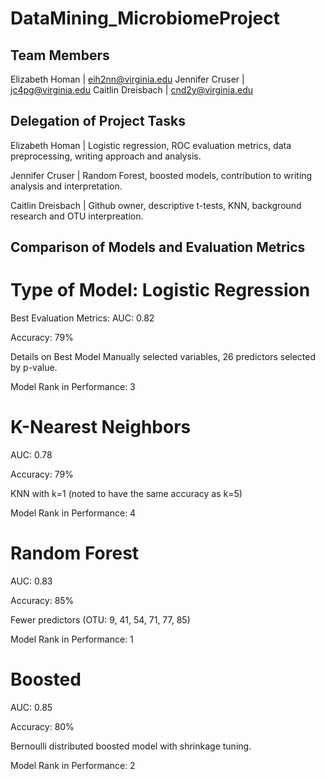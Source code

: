 # DataMining_MicrobiomeProject

## Team Members

Elizabeth Homan | eih2nn@virginia.edu 
Jennifer Cruser | jc4pg@virginia.edu
Caitlin Dreisbach | cnd2y@virginia.edu

## Delegation of Project Tasks

Elizabeth Homan | Logistic regression, ROC evaluation metrics, data preprocessing, writing approach and analysis.

Jennifer Cruser | Random Forest, boosted models, contribution to writing analysis and interpretation.

Caitlin Dreisbach | Github owner, descriptive t-tests, KNN, background research and OTU interpreation.

## Comparison of Models and Evaluation Metrics

# Type of Model: Logistic Regression

Best Evaluation Metrics: AUC: 0.82

Accuracy: 79%

Details on Best Model Manually selected variables, 26 predictors selected by p-value.

Model Rank in Performance: 3

# K-Nearest Neighbors

AUC: 0.78

Accuracy: 79%

KNN with k=1 (noted to have the same accuracy as k=5)

Model Rank in Performance: 4


# Random Forest

AUC: 0.83

Accuracy: 85%

Fewer predictors (OTU: 9, 41, 54, 71, 77, 85)

Model Rank in Performance: 1


# Boosted

AUC: 0.85

Accuracy: 80%

Bernoulli distributed boosted model with shrinkage tuning.

Model Rank in Performance: 2
 
